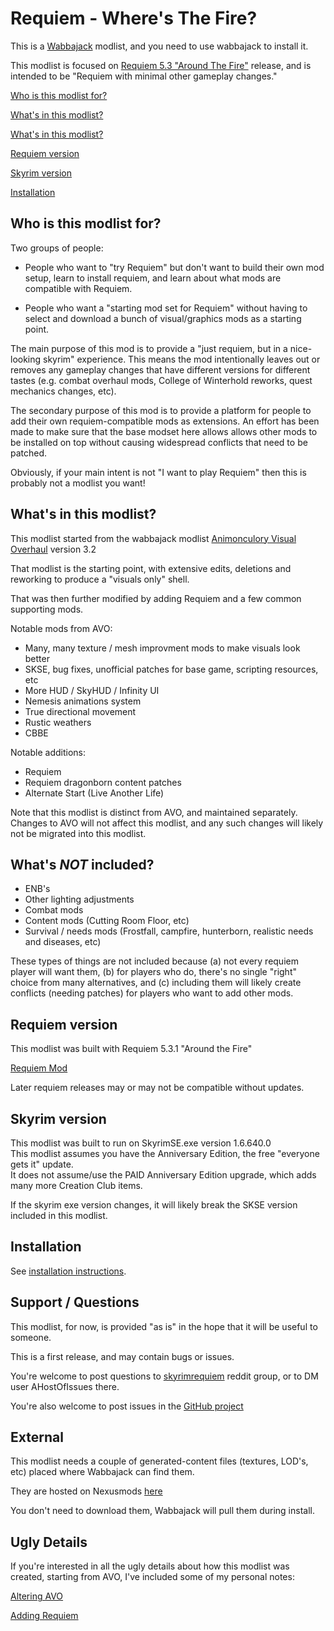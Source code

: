 
# Requiem - Where's The Fire? 

This is a [Wabbajack](https://www.wabbajack.org/) modlist, and you need to use wabbajack to install it. 

This modlist is focused on [Requiem 5.3 "Around The Fire"](https://www.nexusmods.com/skyrimspecialedition/mods/60888) release, and is intended to be "Requiem with minimal other gameplay changes."


[Who is this modlist for?](#who-is-this-modlist-for)

[What's in this modlist?](#whats-in-this-modlist)

[What's in this modlist?](#whats-not-included)

[Requiem version](#requiem-version)

[Skyrim version](#skyrim-version)

[Installation](#installation)


## Who is this modlist for?

Two groups of people: 

- People who want to "try Requiem" but don't want to build their own mod setup, learn to install requiem, and learn about what mods are compatible with Requiem.

- People who want a "starting mod set for Requiem" without having to select and download a bunch of visual/graphics mods as a starting point. 

The main purpose of this mod is to provide a "just requiem, but in a nice-looking skyrim" experience. This means the mod intentionally leaves out or removes any gameplay changes that have different versions for different tastes (e.g. combat overhaul mods, College of Winterhold reworks, quest mechanics changes, etc).  

The secondary purpose of this mod is to provide a platform for people to add their own requiem-compatible mods as extensions. An effort has been made to make sure that the base modset here allows allows other mods to be installed on top without causing widespread conflicts that need to be patched.

Obviously, if your main intent is not "I want to play Requiem" then this is probably not a modlist you want!


## What's in this modlist?

This modlist started from the wabbajack modlist [Animonculory Visual Overhaul](https://github.com/The-Animonculory/Animonculory-Visual-Overhaul) version 3.2

That modlist is the starting point, with extensive edits, deletions and reworking to produce a "visuals only" shell.

That was then further modified by adding Requiem and a few common supporting mods.

Notable mods from AVO:

- Many, many texture / mesh improvment mods to make visuals look better
- SKSE, bug fixes, unofficial patches for base game, scripting resources, etc
- More HUD / SkyHUD / Infinity UI
- Nemesis animations system
- True directional movement
- Rustic weathers
- CBBE

Notable additions:

- Requiem
- Requiem dragonborn content patches
- Alternate Start (Live Another Life)

Note that this modlist is distinct from AVO, and maintained separately. Changes to AVO will not affect this modlist, and any such changes will likely not be migrated into this modlist. 


## What's _NOT_ included? 

- ENB's  
- Other lighting adjustments  
- Combat mods
- Content mods (Cutting Room Floor, etc)
- Survival / needs mods (Frostfall, campfire, hunterborn, realistic needs and diseases, etc)

These types of things are not included because (a) not every requiem player will want them, (b) for players who do, there's no single "right" choice from many alternatives, and (c) including them will likely create conflicts (needing patches) for players who want to add other mods.


## Requiem version

This modlist was built with Requiem 5.3.1 "Around the Fire"

[Requiem Mod](https://www.nexusmods.com/skyrimspecialedition/mods/60888)  

Later requiem releases may or may not be compatible without updates. 


## Skyrim version

This modlist was built to run on SkyrimSE.exe version 1.6.640.0  
This modlist assumes you have the Anniversary Edition, the free "everyone gets it" update.  
It does not assume/use the PAID Anniversary Edition upgrade, which adds many more Creation Club items.   

If the skyrim exe version changes, it will likely break the SKSE version included in this modlist.

## Installation

See [installation instructions](install.md).


## Support / Questions

This modlist, for now, is provided "as is" in the hope that it will be useful to someone. 

This is a first release, and may contain bugs or issues. 

You're welcome to post questions to [skyrimrequiem](https://www.reddit.com/r/skyrimrequiem/) reddit group, or to DM user AHostOfIssues there. 

You're also welcome to post issues in the [GitHub project](https://github.com/billpatterson/modding/tree/main/rwtf-modlist)


## External 

This modlist needs a couple of generated-content files (textures, LOD's, etc) placed where Wabbajack can find them. 

They are hosted on Nexusmods [here](https://www.nexusmods.com/skyrimspecialedition/mods/85928/)

You don't need to download them, Wabbajack will pull them during install. 


## Ugly Details

If you're interested in all the ugly details about how this modlist was created, starting from AVO, I've included some of my personal notes:

[Altering AVO](./docs/other_info/edit_AVO.txt)

[Adding Requiem](./docs/other_info/add_requiem.txt)
